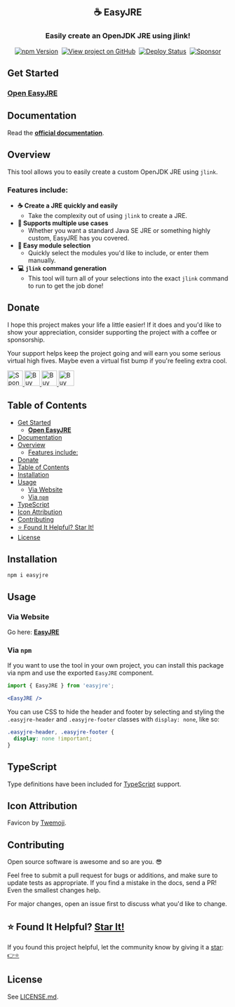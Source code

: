 <h2 align="center">
  ☕ EasyJRE
</h2>
<h3 align="center">
  Easily create an OpenJDK JRE using jlink!
</h3>
<p align="center">
  <a href="https://badge.fury.io/js/easyjre" target="_blank" rel="noopener noreferrer"><img src="https://badge.fury.io/js/easyjre.svg" alt="npm Version" /></a>&nbsp;
  <a href="https://github.com/justinmahar/easyjre/" target="_blank" rel="noopener noreferrer"><img src="https://img.shields.io/badge/GitHub-Source-success" alt="View project on GitHub" /></a>&nbsp;
  <a href="https://github.com/justinmahar/easyjre/actions?query=workflow%3ADeploy" target="_blank" rel="noopener noreferrer"><img src="https://github.com/justinmahar/easyjre/workflows/Deploy/badge.svg" alt="Deploy Status" /></a>&nbsp;
  <a href="https://github.com/sponsors/justinmahar" target="_blank" rel="noopener noreferrer"><img src="https://img.shields.io/static/v1?label=Sponsor&message=%E2%9D%A4&logo=GitHub&color=%23fe8e86" alt="Sponsor"/></a>
</p>

## Get Started

### **[Open EasyJRE](https://justinmahar.github.io/easyjre/?path=/story/tools--easy-jre-story)**

## Documentation

Read the **[official documentation](https://justinmahar.github.io/easyjre/)**.

## Overview

This tool allows you to easily create a custom OpenJDK JRE using `jlink`.

### Features include:

- **☕ Create a JRE quickly and easily**
  - Take the complexity out of using `jlink` to create a JRE.
- **🔢 Supports multiple use cases**
  - Whether you want a standard Java SE JRE or something highly custom, EasyJRE has you covered.
- **💁 Easy module selection**
  - Quickly select the modules you'd like to include, or enter them manually.
- **💻 `jlink` command generation**
  - This tool will turn all of your selections into the exact `jlink` command to run to get the job done!

[lock:donate]::🚫---------------------------------------

## Donate 

I hope this project makes your life a little easier! If it does and you'd like to show your appreciation, consider supporting the project with a coffee or sponsorship. 

Your support helps keep the project going and will earn you some serious virtual high fives. Maybe even a virtual fist bump if you're feeling extra cool.

<a href="https://github.com/sponsors/justinmahar">
  <img src="https://justinmahar.github.io/react-kindling/support/sponsor.png" alt="Sponsor via GitHub" height="35" />
</a> <a href="https://paypal.me/thejustinmahar/5">
  <img src="https://justinmahar.github.io/react-kindling/support/coffee-1.png" alt="Buy me a coffee" height="35" />
</a> <a href="https://paypal.me/thejustinmahar/15">
  <img src="https://justinmahar.github.io/react-kindling/support/coffee-3.png" alt="Buy me 3 coffees" height="35" />
</a> <a href="https://paypal.me/thejustinmahar/25">
  <img src="https://justinmahar.github.io/react-kindling/support/coffee-5.png" alt="Buy me 5 coffees" height="35" />
</a>

[/lock:donate]::---------------------------------------🚫

## Table of Contents 

- [Get Started](#get-started)
  - [**Open EasyJRE**](#open-easyjre)
- [Documentation](#documentation)
- [Overview](#overview)
  - [Features include:](#features-include)
- [Donate](#donate)
- [Table of Contents](#table-of-contents)
- [Installation](#installation)
- [Usage](#usage)
  - [Via Website](#via-website)
  - [Via `npm`](#via-npm)
- [TypeScript](#typescript)
- [Icon Attribution](#icon-attribution)
- [Contributing](#contributing)
- [⭐ Found It Helpful? Star It!](#-found-it-helpful-star-it)
- [License](#license)

## Installation

```
npm i easyjre
```

## Usage

### Via Website

Go here: **[EasyJRE](https://justinmahar.github.io/easyjre/?path=/story/tools--easy-jre-story)**

### Via `npm`

If you want to use the tool in your own project, you can install this package via npm and use the exported `EasyJRE` component.

```jsx
import { EasyJRE } from 'easyjre';
```

```jsx
<EasyJRE />
```

You can use CSS to hide the header and footer by selecting and styling the `.easyjre-header` and `.easyjre-footer` classes with `display: none`, like so:

```css
.easyjre-header, .easyjre-footer {
  display: none !important;
}
```

[lock:typescript]::🚫---------------------------------------

## TypeScript

Type definitions have been included for [TypeScript](https://www.typescriptlang.org/) support.

[/lock:typescript]::---------------------------------------🚫

[lock:icon]::🚫---------------------------------------

## Icon Attribution

Favicon by [Twemoji](https://github.com/twitter/twemoji).

[/lock:icon]::---------------------------------------🚫

[lock:contributing]::🚫---------------------------------------

## Contributing

Open source software is awesome and so are you. 😎

Feel free to submit a pull request for bugs or additions, and make sure to update tests as appropriate. If you find a mistake in the docs, send a PR! Even the smallest changes help.

For major changes, open an issue first to discuss what you'd like to change.

[/lock:contributing]::---------------------------------------🚫

## ⭐ Found It Helpful? [Star It!](https://github.com/justinmahar/easyjre/stargazers)

If you found this project helpful, let the community know by giving it a [star](https://github.com/justinmahar/easyjre/stargazers): [👉⭐](https://github.com/justinmahar/easyjre/stargazers)

## License

See [LICENSE.md](https://justinmahar.github.io/easyjre/?path=/story/license--page).